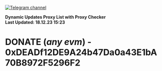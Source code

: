 [![Telegram channel](https://img.shields.io/endpoint?url=https://runkit.io/damiankrawczyk/telegram-badge/branches/master?url=https://t.me/n4z4v0d)](https://t.me/n4z4v0d) 

**Dynamic Updates Proxy List with Proxy Checker**  
**Last Updated: 18.12.23 15:23**

# DONATE (_any evm_) - 0xDEADf12DE9A24b47Da0a43E1bA70B8972F5296F2
